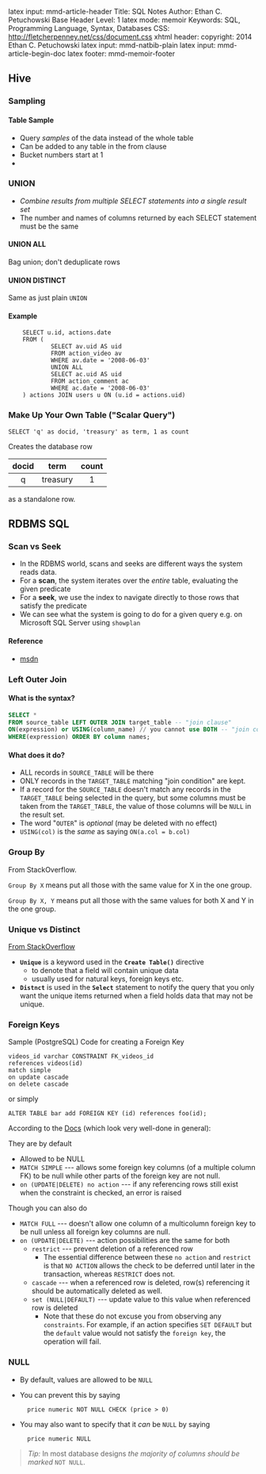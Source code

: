 latex input:    mmd-article-header
Title:          SQL Notes
Author:         Ethan C. Petuchowski
Base Header Level:  1
latex mode:     memoir
Keywords:       SQL, Programming Language, Syntax, Databases
CSS:            http://fletcherpenney.net/css/document.css
xhtml header:   <script type="text/javascript" src="http://cdn.mathjax.org/mathjax/latest/MathJax.js?config=TeX-AMS-MML_HTMLorMML">
</script>
copyright:      2014 Ethan C. Petuchowski
latex input:    mmd-natbib-plain
latex input:    mmd-article-begin-doc
latex footer:   mmd-memoir-footer

## Hive

### Sampling
#### Table Sample
* Query *samples* of the data instead of the whole table
* Can be added to any table in the from clause
* Bucket numbers start at 1
*

### UNION
* *Combine results from multiple SELECT statements into a single
  result set*
* The number and names of columns returned by each SELECT statement
  must be the same


#### UNION ALL
Bag union; don't deduplicate rows

#### UNION DISTINCT
Same as just plain `UNION`

#### Example

		SELECT u.id, actions.date
		FROM (
				SELECT av.uid AS uid
				FROM action_video av
				WHERE av.date = '2008-06-03'
				UNION ALL
				SELECT ac.uid AS uid
				FROM action_comment ac
				WHERE ac.date = '2008-06-03'
		) actions JOIN users u ON (u.id = actions.uid)

### Make Up Your Own Table ("Scalar Query") ###

	SELECT 'q' as docid, 'treasury' as term, 1 as count

Creates the database row

| docid | term | count |
| :------: | :------: | :------: |
| q | treasury |  1 |

as a standalone row.

## RDBMS SQL

### Scan vs Seek
* In the RDBMS world, scans and seeks are different ways the system reads data.
* For a __scan__, the system iterates over the _entire_ table, evaluating the
  given predicate
* For a __seek__, we use the index to navigate directly to those rows that
  satisfy the predicate
* We can see what the system is going to do for a given query e.g. on Microsoft
  SQL Server using `showplan`

#### Reference
* [msdn](http://blogs.msdn.com/b/craigfr/archive/2006/06/26/647852.aspx)

### Left Outer Join

#### What is the syntax?

```sql
SELECT *
FROM source_table LEFT OUTER JOIN target_table -- "join clause"
ON(expression) or USING(column_name) // you cannot use BOTH -- "join condition"
WHERE(expression) ORDER BY column names;
```

#### What does it do?

* ALL records in `SOURCE_TABLE` will be there
* ONLY records in the `TARGET_TABLE` matching "join condition" are kept.
* If a record for the `SOURCE_TABLE` doesn't match any records in the `TARGET_TABLE`
  being selected in the query, but some columns must be taken from the `TARGET_TABLE`,
  the value of those columns will be `NULL` in the result set.
* The word "`OUTER`" is *optional* (may be deleted with no effect)
* `USING(col)` is the *same* as saying `ON(a.col = b.col)`

### Group By

From StackOverflow.

`Group By X` means put all those with the same value for X in the one group.

`Group By X, Y` means put all those with the same values for both X and Y in the one group.



### Unique vs Distinct

[From StackOverflow](http://stackoverflow.com/questions/336268/sql-difference-between-select-unique-and-select-distinct)

* **`Unique`** is a keyword used in the **`Create Table()`** directive
  * to denote that a field will contain unique data
  * usually used for natural keys, foreign keys etc.
* **`Distnct`** is used in the **`Select`** statement to notify the query that
  you only want the unique items returned when a field holds data that may not
  be unique.

### Foreign Keys

Sample (PostgreSQL) Code for creating a Foreign Key

    videos_id varchar CONSTRAINT FK_videos_id
    references videos(id)
    match simple
    on update cascade
    on delete cascade

or simply

    ALTER TABLE bar add FOREIGN KEY (id) references foo(id);

According to the [Docs](http://www.postgresql.org/docs/8.3/static/ddl-constraints.html#DDL-CONSTRAINTS-FK)
(which look very well-done in general):

They are by default

* Allowed to be NULL
* `MATCH SIMPLE` --- allows some foreign key columns (of a multiple column FK)
  to be null while other parts of the foreign key are not null.
* `on (UPDATE|DELETE) no action` ---  if any referencing rows still exist when
  the constraint is checked, an error is raised

Though you can also do

* `MATCH FULL` --- doesn't allow one column of a multicolumn foreign key to be
  null unless all foreign key columns are null.
* `on (UPDATE|DELETE)` --- action possibilities are the same for both
    * `restrict` --- prevent deletion of a referenced row
        * The essential difference between these `no action` and `restrict` is
          that `NO ACTION` allows the check to be deferred until later in the
          transaction, whereas `RESTRICT` does not.
    * `cascade` --- when a referenced row is deleted, row(s) referencing it
      should be automatically deleted as well.
    * `set (NULL|DEFAULT)` --- update value to this value when referenced row
      is deleted
        * Note that these do not excuse you from observing any `constraints`.
          For example, if an action specifies `SET DEFAULT` but the `default`
          value would not satisfy the `foreign key`, the operation will fail.

### NULL

* By default, values are allowed to be `NULL`
* You can prevent this by saying

        price numeric NOT NULL CHECK (price > 0)

* You may also want to specify that it *can* be `NULL` by saying

        price numeric NULL


> *Tip:* In most database designs *the majority of columns should be marked*
> `NOT NULL`.
